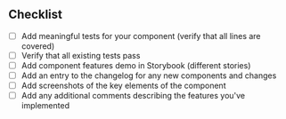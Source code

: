 <!--
Thank you for your contribution to the iTwinUI-react project!
Please describe your PR here and make sure to complete all of the items below before submitting.
-->

## Checklist

- [ ] Add meaningful tests for your component (verify that all lines are covered)
- [ ] Verify that all existing tests pass
- [ ] Add component features demo in Storybook (different stories)
- [ ] Add an entry to the changelog for any new components and changes
- [ ] Add screenshots of the key elements of the component
- [ ] Add any additional comments describing the features you've implemented
